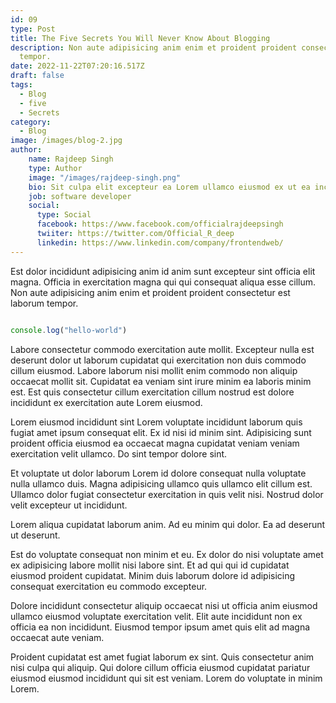 ```yaml
---
id: 09
type: Post
title: The Five Secrets You Will Never Know About Blogging
description: Non aute adipisicing anim enim et proident proident consectetur est laborum
  tempor.
date: 2022-11-22T07:20:16.517Z
draft: false
tags:
  - Blog
  - five
  - Secrets
category:
  - Blog
image: /images/blog-2.jpg
author: 
    name: Rajdeep Singh
    type: Author
    image: "/images/rajdeep-singh.png"
    bio: Sit culpa elit excepteur ea Lorem ullamco eiusmod ex ut ea incididunt minim. Cillum eiusmod fugiat cupidatat.
    job: software developer
    social: 
      type: Social
      facebook: https://www.facebook.com/officialrajdeepsingh
      twiiter: https://twitter.com/Official_R_deep
      linkedin: https://www.linkedin.com/company/frontendweb/
---
```


Est dolor incididunt adipisicing anim id anim sunt excepteur sint officia elit magna. Officia in exercitation magna qui qui consequat aliqua esse cillum. Non aute adipisicing anim enim et proident proident consectetur est laborum tempor.

```javascript 

console.log("hello-world")

```

Labore consectetur commodo exercitation aute mollit. Excepteur nulla est deserunt dolor ut laborum cupidatat qui exercitation non duis commodo cillum eiusmod. Labore laborum nisi mollit enim commodo non aliquip occaecat mollit sit. Cupidatat ea veniam sint irure minim ea laboris minim est. Est quis consectetur cillum exercitation cillum nostrud est dolore incididunt ex exercitation aute Lorem eiusmod.

Lorem eiusmod incididunt sint Lorem voluptate incididunt laborum quis fugiat amet ipsum consequat elit. Ex id nisi id minim sint. Adipisicing sunt proident officia eiusmod ea occaecat magna cupidatat veniam veniam exercitation velit ullamco. Do sint tempor dolore sint.

Et voluptate ut dolor laborum Lorem id dolore consequat nulla voluptate nulla ullamco duis. Magna adipisicing ullamco quis ullamco elit cillum est. Ullamco dolor fugiat consectetur exercitation in quis velit nisi. Nostrud dolor velit excepteur ut incididunt.

Lorem aliqua cupidatat laborum anim. Ad eu minim qui dolor. Ea ad deserunt ut deserunt.

Est do voluptate consequat non minim et eu. Ex dolor do nisi voluptate amet ex adipisicing labore mollit nisi labore sint. Et ad qui qui id cupidatat eiusmod proident cupidatat. Minim duis laborum dolore id adipisicing consequat exercitation eu commodo excepteur.

Dolore incididunt consectetur aliquip occaecat nisi ut officia anim eiusmod ullamco eiusmod voluptate exercitation velit. Elit aute incididunt non ex officia ea non incididunt. Eiusmod tempor ipsum amet quis elit ad magna occaecat aute veniam.

Proident cupidatat est amet fugiat laborum ex sint. Quis consectetur anim nisi culpa qui aliquip. Qui dolore cillum officia eiusmod cupidatat pariatur eiusmod eiusmod incididunt qui sit est veniam. Lorem do voluptate in minim Lorem.
